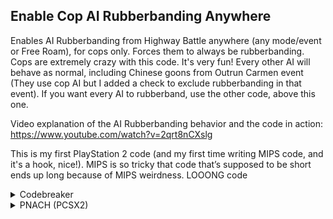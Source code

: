 ## Enable Cop AI Rubberbanding Anywhere

Enables AI Rubberbanding from Highway Battle anywhere (any mode/event or Free Roam), for cops only. Forces them to always be rubberbanding. Cops are extremely crazy with this code. It's very fun!
Every other AI will behave as normal, including Chinese goons from Outrun Carmen event (They use cop AI but I added a check to exclude rubberbanding in that event). If you want every AI to rubberband, use the other code, above this one.

Video explanation of the AI Rubberbanding behavior and the code in action: https://www.youtube.com/watch?v=2qrt8nCXslg

This is my first PlayStation 2 code (and my first time writing MIPS code, and it's a hook, nice!). MIPS is so tricky that code that’s supposed to be short ends up long because of MIPS weirdness. LOOONG code

<details>
<summary>Codebreaker</summary>

```mips
2011CF04 0C0D555C
2011D24C 0C0D5570
20415D94 0C0D5579
20355570 8E43009C
20355574 14600010
20355578 00000000
2035557C 3C010068
20355580 8C245E70
20355584 8C840F90
20355588 10800009
2035558C 00000000
20355590 001F1821
20355594 0C0CFF54
20355598 00000000
2035559C 0003F821
203555A0 3C0107BB
203555A4 3423F3A6
203555A8 10430003
203555AC 00000000
203555B0 34030001
203555B4 AE430130
203555B8 4600A034
203555BC 03E00008
203555C0 8E43009C
203555C4 14600005
203555C8 00000000
203555CC 4615AD41
203555D0 E6550138
203555D4 3C0142FA
203555D8 4481A000
203555DC 4602A834
203555E0 03E00008
203555E4 00001021
203555E8 8E250068
203555EC 8CA30094
203555F0 14600003
203555F4 00000000
203555F8 34020001
203555FC AFA20000
20355600 03E00008
```
</details>

<details>
<summary>PNACH (PCSX2)</summary>

```mips
patch=0,EE,2011CF04,extended,0C0D555C
patch=0,EE,2011D24C,extended,0C0D5570
patch=0,EE,20415D94,extended,0C0D5579
patch=0,EE,20355570,extended,8E43009C
patch=0,EE,20355574,extended,14600010
patch=0,EE,20355578,extended,00000000
patch=0,EE,2035557C,extended,3C010068
patch=0,EE,20355580,extended,8C245E70
patch=0,EE,20355584,extended,8C840F90
patch=0,EE,20355588,extended,10800009
patch=0,EE,2035558C,extended,00000000
patch=0,EE,20355590,extended,001F1821
patch=0,EE,20355594,extended,0C0CFF54
patch=0,EE,20355598,extended,00000000
patch=0,EE,2035559C,extended,0003F821
patch=0,EE,203555A0,extended,3C0107BB
patch=0,EE,203555A4,extended,3423F3A6
patch=0,EE,203555A8,extended,10430003
patch=0,EE,203555AC,extended,00000000
patch=0,EE,203555B0,extended,34030001
patch=0,EE,203555B4,extended,AE430130
patch=0,EE,203555B8,extended,4600A034
patch=0,EE,203555BC,extended,03E00008
patch=0,EE,203555C0,extended,8E43009C
patch=0,EE,203555C4,extended,14600005
patch=0,EE,203555C8,extended,00000000
patch=0,EE,203555CC,extended,4615AD41
patch=0,EE,203555D0,extended,E6550138
patch=0,EE,203555D4,extended,3C0142FA
patch=0,EE,203555D8,extended,4481A000
patch=0,EE,203555DC,extended,4602A834
patch=0,EE,203555E0,extended,03E00008
patch=0,EE,203555E4,extended,00001021
patch=0,EE,203555E8,extended,8E250068
patch=0,EE,203555EC,extended,8CA30094
patch=0,EE,203555F0,extended,14600003
patch=0,EE,203555F4,extended,00000000
patch=0,EE,203555F8,extended,34020001
patch=0,EE,203555FC,extended,AFA20000
patch=0,EE,20355600,extended,03E00008
```
</details>

